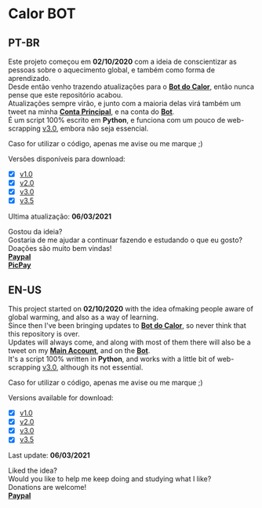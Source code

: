 # Calor BOT
## PT-BR

Este projeto começou em **02/10/2020** com a ideia de conscientizar as pessoas sobre o aquecimento global, e também como forma de aprendizado.<br>
Desde então venho trazendo atualizações para o **[Bot do Calor](https://twitter.com/bot_calor)**, então nunca pense que este repositório acabou.<br>
Atualizações sempre virão, e junto com a maioria delas virá também um tweet na minha **[Conta Principal](https://twitter.com/mtss_e)**, e na conta do **[Bot](https://twitter.com/bot_calor)**.<br>
É um script 100% escrito em **Python**, e funciona com um pouco de web-scrapping [v3.0](v3.0), embora não seja essencial.<br>

Caso for utilizar o código, apenas me avise ou me marque ;)<br>

Versões disponíveis para download:
- [x] [v1.0](v1.0)
- [x] [v2.0](v2.0)
- [x] [v3.0](v3.0)
- [x] [v3.5](v3.5)<br>

Ultima atualização: **06/03/2021**<br>

Gostou da ideia?<br>
Gostaria de me ajudar a continuar fazendo e estudando o que eu gosto?<br>
Doações são muito bem vindas!<br>
**[Paypal](https://www.paypal.com/donate?business=9JLBAMGH5985E&currency_code=BRL)**<br>**[PicPay](https://app.picpay.com/user/mts.e)**

## EN-US
This project started on **02/10/2020** with the idea of ​​making people aware of global warming, and also as a way of learning. <br>
Since then I've been bringing updates to **[Bot do Calor](https://twitter.com/bot_calor)**, so never think that this repository is over. <br>
Updates will always come, and along with most of them there will also be a tweet on my **[Main Account](https://twitter.com/mtss_e)**, and on the **[Bot](https://twitter.com/bot_calor)**.<br>
It's a script 100% written in **Python**, and works with a little bit of web-scrapping [v3.0](v3.0), although its not essential.<br>

Caso for utilizar o código, apenas me avise ou me marque ;)<br>

Versions available for download:
- [x] [v1.0](v1.0)
- [x] [v2.0](v2.0)
- [x] [v3.0](v3.0)
- [x] [v3.5](v3.5)<br>

Last update: **06/03/2021**<br>

Liked the idea?<br>
Would you like to help me keep doing and studying what I like?<br>
Donations are welcome!<br>
**[Paypal](https://www.paypal.com/donate?business=9JLBAMGH5985E&currency_code=USD)**
